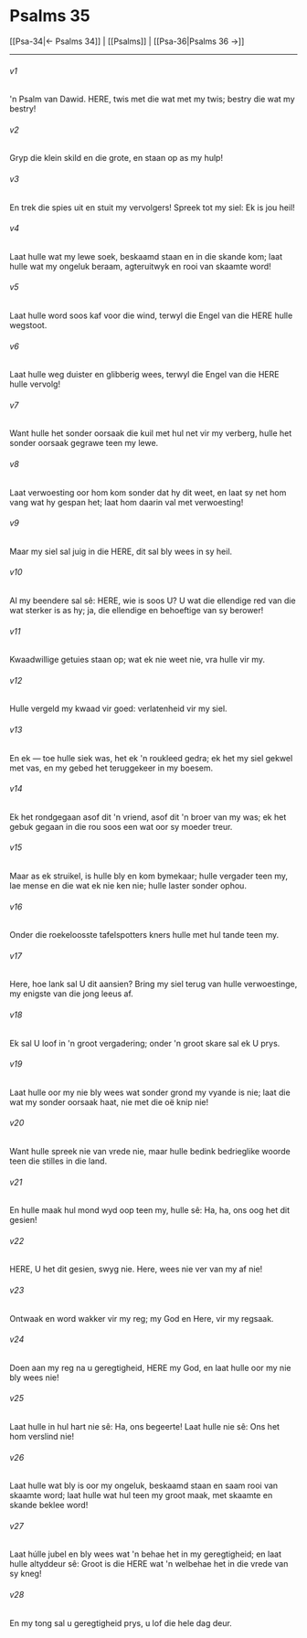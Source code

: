# Psalms 35

[[Psa-34|← Psalms 34]] | [[Psalms]] | [[Psa-36|Psalms 36 →]]
***

###### v1
'n Psalm van Dawid. HERE, twis met die wat met my twis; bestry die wat my bestry! 
###### v2
Gryp die klein skild en die grote, en staan op as my hulp! 
###### v3
En trek die spies uit en stuit my vervolgers! Spreek tot my siel: Ek is jou heil! 
###### v4
Laat hulle wat my lewe soek, beskaamd staan en in die skande kom; laat hulle wat my ongeluk beraam, agteruitwyk en rooi van skaamte word! 
###### v5
Laat hulle word soos kaf voor die wind, terwyl die Engel van die HERE hulle wegstoot. 
###### v6
Laat hulle weg duister en glibberig wees, terwyl die Engel van die HERE hulle vervolg! 
###### v7
Want hulle het sonder oorsaak die kuil met hul net vir my verberg, hulle het sonder oorsaak gegrawe teen my lewe. 
###### v8
Laat verwoesting oor hom kom sonder dat hy dit weet, en laat sy net hom vang wat hy gespan het; laat hom daarin val met verwoesting! 
###### v9
Maar my siel sal juig in die HERE, dit sal bly wees in sy heil. 
###### v10
Al my beendere sal sê: HERE, wie is soos U? U wat die ellendige red van die wat sterker is as hy; ja, die ellendige en behoeftige van sy berower! 
###### v11
Kwaadwillige getuies staan op; wat ek nie weet nie, vra hulle vir my. 
###### v12
Hulle vergeld my kwaad vir goed: verlatenheid vir my siel. 
###### v13
En ek — toe hulle siek was, het ek 'n roukleed gedra; ek het my siel gekwel met vas, en my gebed het teruggekeer in my boesem. 
###### v14
Ek het rondgegaan asof dit 'n vriend, asof dit 'n broer van my was; ek het gebuk gegaan in die rou soos een wat oor sy moeder treur. 
###### v15
Maar as ek struikel, is hulle bly en kom bymekaar; hulle vergader teen my, lae mense en die wat ek nie ken nie; hulle laster sonder ophou. 
###### v16
Onder die roekeloosste tafelspotters kners hulle met hul tande teen my. 
###### v17
Here, hoe lank sal U dit aansien? Bring my siel terug van hulle verwoestinge, my enigste van die jong leeus af. 
###### v18
Ek sal U loof in 'n groot vergadering; onder 'n groot skare sal ek U prys. 
###### v19
Laat hulle oor my nie bly wees wat sonder grond my vyande is nie; laat die wat my sonder oorsaak haat, nie met die oë knip nie! 
###### v20
Want hulle spreek nie van vrede nie, maar hulle bedink bedrieglike woorde teen die stilles in die land. 
###### v21
En hulle maak hul mond wyd oop teen my, hulle sê: Ha, ha, ons oog het dit gesien! 
###### v22
HERE, U het dit gesien, swyg nie. Here, wees nie ver van my af nie! 
###### v23
Ontwaak en word wakker vir my reg; my God en Here, vir my regsaak. 
###### v24
Doen aan my reg na u geregtigheid, HERE my God, en laat hulle oor my nie bly wees nie! 
###### v25
Laat hulle in hul hart nie sê: Ha, ons begeerte! Laat hulle nie sê: Ons het hom verslind nie! 
###### v26
Laat hulle wat bly is oor my ongeluk, beskaamd staan en saam rooi van skaamte word; laat hulle wat hul teen my groot maak, met skaamte en skande beklee word! 
###### v27
Laat húlle jubel en bly wees wat 'n behae het in my geregtigheid; en laat hulle altyddeur sê: Groot is die HERE wat 'n welbehae het in die vrede van sy kneg! 
###### v28
En my tong sal u geregtigheid prys, u lof die hele dag deur. 
